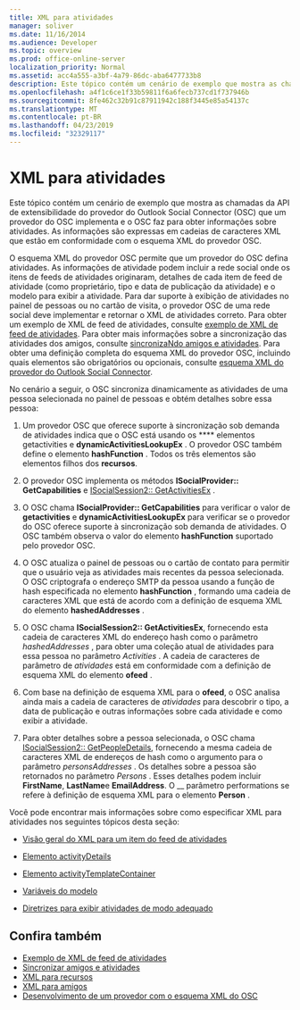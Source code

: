```yaml
---
title: XML para atividades
manager: soliver
ms.date: 11/16/2014
ms.audience: Developer
ms.topic: overview
ms.prod: office-online-server
localization_priority: Normal
ms.assetid: acc4a555-a3bf-4a79-86dc-aba6477733b8
description: Este tópico contém um cenário de exemplo que mostra as chamadas da API de extensibilidade do provedor do Outlook Social Connector (OSC) que um provedor do OSC implementa e o OSC faz para obter informações sobre atividades. As informações são expressas em cadeias de caracteres XML que estão em conformidade com o esquema XML do provedor OSC.
ms.openlocfilehash: a4f1c6ce1f33b59811f6a6fecb737cd1f737946b
ms.sourcegitcommit: 8fe462c32b91c87911942c188f3445e85a54137c
ms.translationtype: MT
ms.contentlocale: pt-BR
ms.lasthandoff: 04/23/2019
ms.locfileid: "32329117"
---
```

# <a name="xml-for-activities"></a>XML para atividades

Este tópico contém um cenário de exemplo que mostra as chamadas da API de extensibilidade do provedor do Outlook Social Connector (OSC) que um provedor do OSC implementa e o OSC faz para obter informações sobre atividades. As informações são expressas em cadeias de caracteres XML que estão em conformidade com o esquema XML do provedor OSC.
  
O esquema XML do provedor OSC permite que um provedor do OSC defina atividades. As informações de atividade podem incluir a rede social onde os itens de feeds de atividades originaram, detalhes de cada item de feed de atividade (como proprietário, tipo e data de publicação da atividade) e o modelo para exibir a atividade. Para dar suporte à exibição de atividades no painel de pessoas ou no cartão de visita, o provedor OSC de uma rede social deve implementar e retornar o XML de atividades correto. Para obter um exemplo de XML de feed de atividades, consulte [exemplo de XML de feed de atividades](activity-feed-xml-example.md). Para obter mais informações sobre a sincronização das atividades dos amigos, consulte [sincronizaNdo amigos e atividades](synchronizing-friends-and-activities.md). Para obter uma definição completa do esquema XML do provedor OSC, incluindo quais elementos são obrigatórios ou opcionais, consulte [esquema XML do provedor do Outlook Social Connector](outlook-social-connector-provider-xml-schema.md). 
  
No cenário a seguir, o OSC sincroniza dinamicamente as atividades de uma pessoa selecionada no painel de pessoas e obtém detalhes sobre essa pessoa:
  
1. Um provedor OSC que oferece suporte à sincronização sob demanda de atividades indica que o OSC está usando os **** elementos getactivities e **dynamicActivitiesLookupEx** . O provedor OSC também define o elemento **hashFunction** . Todos os três elementos são elementos filhos dos **recursos**. 
    
2. O provedor OSC implementa os métodos **ISocialProvider:: GetCapabilities** e [ISocialSession2:: GetActivitiesEx](isocialsession2-getactivitiesex.md) . 
    
3. O OSC chama **ISocialProvider:: GetCapabilities** para verificar o valor de **getactivities** e **dynamicActivitiesLookupEx** para verificar se o provedor do OSC oferece suporte à sincronização sob demanda de atividades. O OSC também observa o valor do elemento **hashFunction** suportado pelo provedor OSC. 
    
4. O OSC atualiza o painel de pessoas ou o cartão de contato para permitir que o usuário veja as atividades mais recentes da pessoa selecionada. O OSC criptografa o endereço SMTP da pessoa usando a função de hash especificada no elemento **hashFunction** , formando uma cadeia de caracteres XML que está de acordo com a definição de esquema XML do elemento **hashedAddresses** . 
    
5. O OSC chama **ISocialSession2:: GetActivitiesEx**, fornecendo esta cadeia de caracteres XML do endereço hash como o parâmetro _hashedAddresses_ , para obter uma coleção atual de atividades para essa pessoa no parâmetro _Activities_ . A cadeia de caracteres de parâmetro de _atividades_ está em conformidade com a definição de esquema XML do elemento **ofeed** . 
    
6. Com base na definição de esquema XML para o **ofeed**, o OSC analisa ainda mais a cadeia de caracteres de _atividades_ para descobrir o tipo, a data de publicação e outras informações sobre cada atividade e como exibir a atividade. 
    
7. Para obter detalhes sobre a pessoa selecionada, o OSC chama [ISocialSession2:: GetPeopleDetails](isocialsession2-getpeopledetails.md), fornecendo a mesma cadeia de caracteres XML de endereços de hash como o argumento para o parâmetro _personsAddresses_ . Os detalhes sobre a pessoa são retornados no parâmetro _Persons_ . Esses detalhes podem incluir **FirstName**, **LastName**e **EmailAddress**. O __ parâmetro performations se refere à definição de esquema XML para o elemento **Person** . 
    
Você pode encontrar mais informações sobre como especificar XML para atividades nos seguintes tópicos desta seção:
  
- [Visão geral do XML para um item do feed de atividades](overview-of-xml-for-an-activity-feed-item.md)
    
- [Elemento activityDetails](activitydetails-element.md)
    
- [Elemento activityTemplateContainer](activitytemplatecontainer-element.md)
    
- [Variáveis do modelo](template-variables.md)
    
- [Diretrizes para exibir atividades de modo adequado](guidelines-for-properly-displaying-activities.md)
    
## <a name="see-also"></a>Confira também

- [Exemplo de XML de feed de atividades](activity-feed-xml-example.md)  
- [Sincronizar amigos e atividades](synchronizing-friends-and-activities.md) 
- [XML para recursos](xml-for-capabilities.md)  
- [XML para amigos](xml-for-friends.md)
- [Desenvolvimento de um provedor com o esquema XML do OSC](developing-a-provider-with-the-osc-xml-schema.md)

